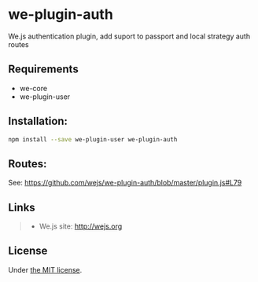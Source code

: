 # we-plugin-auth

We.js authentication plugin, add suport to passport and local strategy auth routes

## Requirements

- we-core
- we-plugin-user

## Installation:

```sh
npm install --save we-plugin-user we-plugin-auth
```

## Routes:

See: https://github.com/wejs/we-plugin-auth/blob/master/plugin.js#L79

## Links

> * We.js site: http://wejs.org

## License

Under [the MIT license](https://github.com/wejs/we/blob/master/LICENSE.md).